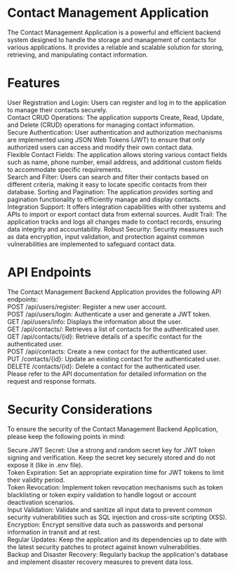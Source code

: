# Contact Management Application
The Contact Management Application is a powerful and efficient backend system designed to handle the storage and management of contacts for various applications. It provides a reliable and scalable solution for storing, retrieving, and manipulating contact information.

# Features
User Registration and Login: Users can register and log in to the application to manage their contacts securely.\
Contact CRUD Operations: The application supports Create, Read, Update, and Delete (CRUD) operations for managing contact information.\
Secure Authentication: User authentication and authorization mechanisms are implemented using JSON Web Tokens (JWT) to ensure that only authorized users can access and modify their own contact data.\
Flexible Contact Fields: The application allows storing various contact fields such as name, phone number, email address, and additional custom fields to accommodate specific requirements.\
Search and Filter: Users can search and filter their contacts based on different criteria, making it easy to locate specific contacts from their database.
Sorting and Pagination: The application provides sorting and pagination functionality to efficiently manage and display contacts.
Integration Support: It offers integration capabilities with other systems and APIs to import or export contact data from external sources.
Audit Trail: The application tracks and logs all changes made to contact records, ensuring data integrity and accountability.
Robust Security: Security measures such as data encryption, input validation, and protection against common vulnerabilities are implemented to safeguard contact data.

# API Endpoints
The Contact Management Backend Application provides the following API endpoints:\
POST /api/users/register: Register a new user account.\
POST /api/users/login: Authenticate a user and generate a JWT token.\
GET /api/users/info: Displays the information about the user.\
GET /api/contacts/: Retrieves a list of contacts for the authenticated user.\
GET /api/contacts/{id}: Retrieve details of a specific contact for the authenticated user.\
POST /api/contacts: Create a new contact for the authenticated user.\
PUT /contacts/{id}: Update an existing contact for the authenticated user.\
DELETE /contacts/{id}: Delete a contact for the authenticated user.\
Please refer to the API documentation for detailed information on the request and response formats.

# Security Considerations
To ensure the security of the Contact Management Backend Application, please keep the following points in mind:

Secure JWT Secret: Use a strong and random secret key for JWT token signing and verification. Keep the secret key securely stored and do not expose it (like in .env file).\
Token Expiration: Set an appropriate expiration time for JWT tokens to limit their validity period.\
Token Revocation: Implement token revocation mechanisms such as token blacklisting or token expiry validation to handle logout or account deactivation scenarios.\
Input Validation: Validate and sanitize all input data to prevent common security vulnerabilities such as SQL injection and cross-site scripting (XSS).\
Encryption: Encrypt sensitive data such as passwords and personal information in transit and at rest.\
Regular Updates: Keep the application and its dependencies up to date with the latest security patches to protect against known vulnerabilities.\
Backup and Disaster Recovery: Regularly backup the application's database and implement disaster recovery measures to prevent data loss.
